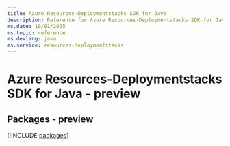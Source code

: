 ```yaml
---
title: Azure Resources-Deploymentstacks SDK for Java
description: Reference for Azure Resources-Deploymentstacks SDK for Java
ms.date: 10/01/2025
ms.topic: reference
ms.devlang: java
ms.service: resources-deploymentstacks
---
```

# Azure Resources-Deploymentstacks SDK for Java - preview
## Packages - preview
[!INCLUDE [packages](resources-deploymentstacks-index.md)]
